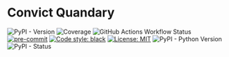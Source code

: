 # Convict Quandary

![PyPI - Version](https://img.shields.io/pypi/v/convictquandary)
![Coverage](https://img.shields.io/endpoint?url=https://gist.githubusercontent.com/prashant94/47b3dd14f7c852987394f631ada1ae1b/raw/covbadge.json)
![GitHub Actions Workflow Status](https://img.shields.io/github/actions/workflow/status/prashant94/convict_quandary/test-and-publish.yaml?style=flat&logo=github)
[![pre-commit](https://img.shields.io/badge/pre--commit-enabled-brightgreen?logo=pre-commit&logoColor=white)](https://github.com/pre-commit/pre-commit)
[![Code style: black](https://img.shields.io/badge/code%20style-black-000000.svg)](https://github.com/psf/black)
[![License: MIT](https://img.shields.io/badge/License-MIT-yellow.svg)](https://opensource.org/licenses/MIT)
![PyPI - Python Version](https://img.shields.io/pypi/pyversions/convictquandary)
![PyPI - Status](https://img.shields.io/pypi/status/convictquandary)

